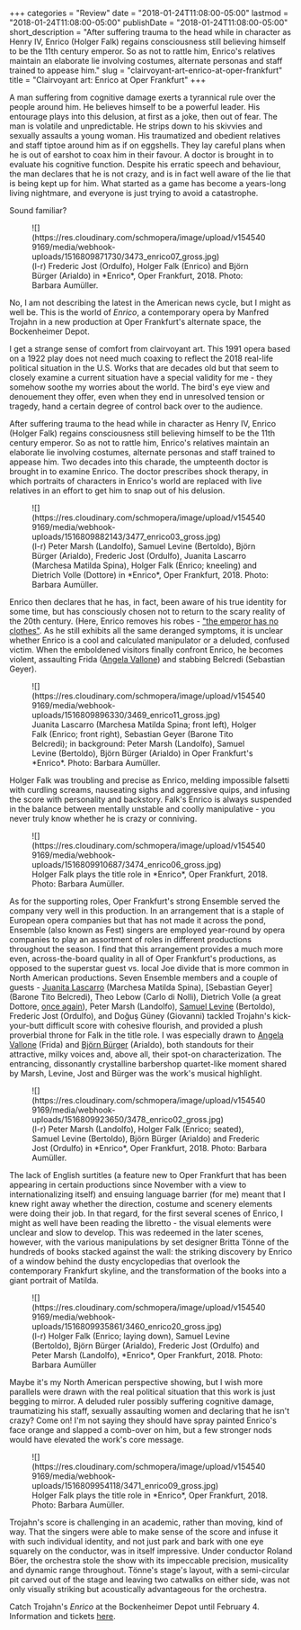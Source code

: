 +++
categories = "Review"
date = "2018-01-24T11:08:00-05:00"
lastmod = "2018-01-24T11:08:00-05:00"
publishDate = "2018-01-24T11:08:00-05:00"
short_description = "After suffering trauma to the head while in character as Henry IV, Enrico (Holger Falk) regains consciousness still believing himself to be the 11th century emperor. So as not to rattle him, Enrico's relatives maintain an elaborate lie involving costumes, alternate personas and staff trained to appease him."
slug = "clairvoyant-art-enrico-at-oper-frankfurt"
title = "Clairvoyant art: Enrico at Oper Frankfurt"
+++

A man suffering from cognitive damage exerts a tyrannical rule over the people around him. He believes himself to be a powerful leader. His entourage plays into this delusion, at first as a joke, then out of fear. The man is volatile and unpredictable. He strips down to his skivvies and sexually assaults a young woman. His traumatized and obedient relatives and staff tiptoe around him as if on eggshells. They lay careful plans when he is out of earshot to coax him in their favour. A doctor is brought in to evaluate his cognitive function. Despite his erratic speech and behaviour, the man declares that he is not crazy, and is in fact well aware of the lie that is being kept up for him. What started as a game has become a years-long living nightmare, and everyone is just trying to avoid a catastrophe.

Sound familiar? 

<figure data-type="image">
![](https://res.cloudinary.com/schmopera/image/upload/v1545409169/media/webhook-uploads/1516809871730/3473_enrico07_gross.jpg)
<figcaption>(l-r) Frederic Jost (Ordulfo), Holger Falk (Enrico) and Björn Bürger (Arialdo) in *Enrico*, Oper Frankfurt, 2018. Photo: Barbara Aumüller.</figcaption>
</figure>

No, I am not describing the latest in the American news cycle, but I might as well be. This is the world of *Enrico*, a contemporary opera by Manfred Trojahn in a new production at Oper Frankfurt's alternate space, the Bockenheimer Depot. 

I get a strange sense of comfort from clairvoyant art. This 1991 opera based on a 1922 play does not need much coaxing to reflect the 2018 real-life political situation in the U.S. Works that are decades old but that seem to closely examine a current situation have a special validity for me - they somehow soothe my worries about the world. The bird's eye view and denouement they offer, even when they end in unresolved tension or tragedy, hand a certain degree of control back over to the audience. 

After suffering trauma to the head while in character as Henry IV, Enrico (Holger Falk) regains consciousness still believing himself to be the 11th century emperor. So as not to rattle him, Enrico's relatives maintain an elaborate lie involving costumes, alternate personas and staff trained to appease him. Two decades into this charade, the umpteenth doctor is brought in to examine Enrico. The doctor prescribes shock therapy, in which portraits of characters in Enrico's world are replaced with live relatives in an effort to get him to snap out of his delusion.

<figure data-type="image">![](https://res.cloudinary.com/schmopera/image/upload/v1545409169/media/webhook-uploads/1516809882143/3477_enrico03_gross.jpg)
<figcaption>(l-r) Peter Marsh (Landolfo), Samuel Levine (Bertoldo), Björn Bürger (Arialdo), Frederic Jost (Ordulfo), Juanita Lascarro (Marchesa Matilda Spina), Holger Falk (Enrico; kneeling) and Dietrich Volle (Dottore) in *Enrico*, Oper Frankfurt, 2018. Photo: Barbara Aumüller.</figcaption>
</figure>

Enrico then declares that he has, in fact, been aware of his true identity for some time, but has consciously chosen not to return to the scary reality of the 20th century. (Here, Enrico removes his robes - ["the emperor has no clothes"](https://en.wikipedia.org/wiki/The_Emperor%27s_New_Clothes). As he still exhibits all the same deranged symptoms, it is unclear whether Enrico is a cool and calculated manipulator or a deluded, confused victim. When the emboldened visitors finally confront Enrico, he becomes violent, assaulting Frida ([Angela Vallone](/scene/people/angela-vallone/)) and stabbing Belcredi (Sebastian Geyer). 

<figure data-type="image">
![](https://res.cloudinary.com/schmopera/image/upload/v1545409169/media/webhook-uploads/1516809896330/3469_enrico11_gross.jpg)
<figcaption>Juanita Lascarro (Marchesa Matilda Spina; front left), Holger Falk (Enrico; front right), Sebastian Geyer (Barone Tito Belcredi); in background: Peter Marsh (Landolfo), Samuel Levine (Bertoldo), Björn Bürger (Arialdo) in Oper Frankfurt's *Enrico*. Photo: Barbara Aumüller.</figcaption>
</figure>

Holger Falk was troubling and precise as Enrico, melding impossible falsetti with curdling screams, nauseating sighs and aggressive quips, and infusing the score with personality and backstory. Falk's Enrico is always suspended in the balance between mentally unstable and coolly manipulative - you never truly know whether he is crazy or conniving. 

<figure data-type="image">![](https://res.cloudinary.com/schmopera/image/upload/v1545409169/media/webhook-uploads/1516809910687/3474_enrico06_gross.jpg)
<figcaption>
Holger Falk plays the title role in *Enrico*, Oper Frankfurt, 2018. Photo: Barbara Aumüller.</figcaption>
</figure>

As for the supporting roles, Oper Frankfurt's strong Ensemble served the company very well in this production. In an arrangement that is a staple of European opera companies but that has not made it across the pond, Ensemble (also known as Fest) singers are employed year-round by opera companies to play an assortment of roles in different productions throughout the season. I find that this arrangement provides a much more even, across-the-board quality in all of Oper Frankfurt's productions, as opposed to the superstar guest vs. local Joe divide that is more common in North American productions. Seven Ensemble members and a couple of guests - [Juanita Lascarro](http://www.juanita-lascarro.de/) (Marchesa Matilda Spina), [Sebastian Geyer] (Barone Tito Belcredi), Theo Lebow (Carlo di Nolli), Dietrich Volle (a great Dottore, [once again](/a-dreamy-psychological-thriller-vanessa-at-oper-frankfurt/)), Peter Marsh (Landolfo), [Samuel Levine](/scene/people/samuel-levine/) (Bertoldo), Frederic Jost (Ordulfo), and Doğuş Güney (Giovanni) tackled Trojahn's kick-your-butt difficult score with cohesive flourish, and provided a plush proverbial throne for Falk in the title role. I was especially drawn to [Angela Vallone](/scene/people/angela-vallone/) (Frida) and [Björn Bürger](/scene/people/bjorn-burger/) (Arialdo), both standouts for their attractive, milky voices and, above all, their spot-on characterization. The entrancing, dissonantly crystalline barbershop quartet-like moment shared by Marsh, Levine, Jost and Bürger was the work's musical highlight.

<figure data-type="image">![](https://res.cloudinary.com/schmopera/image/upload/v1545409169/media/webhook-uploads/1516809923650/3478_enrico02_gross.jpg)
<figcaption>(l-r) Peter Marsh (Landolfo), Holger Falk (Enrico; seated), Samuel Levine (Bertoldo), Björn Bürger (Arialdo) and Frederic Jost (Ordulfo) in *Enrico*, Oper Frankfurt, 2018. Photo: Barbara Aumüller.</figcaption>
</figure>

The lack of English surtitles (a feature new to Oper Frankfurt that has been appearing in certain productions since November with a view to internationalizing itself) and ensuing language barrier (for me) meant that I knew right away whether the direction, costume and scenery elements were doing their job. In that regard, for the first several scenes of Enrico, I might as well have been reading the libretto - the visual elements were unclear and slow to develop. This was redeemed in the later scenes, however, with the various manipulations by set designer Britta Tönne of the hundreds of books stacked against the wall: the striking discovery by Enrico of a window behind the dusty encyclopedias that overlook the contemporary Frankfurt skyline, and the transformation of the books into a giant portrait of Matilda. 

<figure data-type="image">![](https://res.cloudinary.com/schmopera/image/upload/v1545409169/media/webhook-uploads/1516809935861/3460_enrico20_gross.jpg)
<figcaption>(l-r) Holger Falk (Enrico; laying down), Samuel Levine (Bertoldo), Björn Bürger (Arialdo), Frederic Jost (Ordulfo) and Peter Marsh (Landolfo), *Enrico*, Oper Frankfurt, 2018. Photo: Barbara Aumüller</figcaption>
</figure>

Maybe it's my North American perspective showing, but I wish more parallels were drawn with the real political situation that this work is just begging to mirror. A deluded ruler possibly suffering cognitive damage, traumatizing his staff, sexually assaulting women and declaring that he isn't crazy? Come on! I'm not saying they should have spray painted Enrico's face orange and slapped a comb-over on him, but a few stronger nods would have elevated the work's core message.

<figure data-type="image">![](https://res.cloudinary.com/schmopera/image/upload/v1545409169/media/webhook-uploads/1516809954118/3471_enrico09_gross.jpg)
<figcaption>Holger Falk plays the title role in *Enrico*, Oper Frankfurt, 2018. Photo: Barbara Aumüller.</figcaption>
</figure>

Trojahn's score is challenging in an academic, rather than moving, kind of way. That the singers were able to make sense of the score and infuse it with such individual identity, and not just park and bark with one eye squarely on the conductor, was in itself impressive. Under conductor Roland Böer, the orchestra stole the show with its impeccable precision, musicality and dynamic range throughout. Tönne's stage's layout, with a semi-circular pit carved out of the stage and leaving two catwalks on either side, was not only visually striking but acoustically advantageous for the orchestra.

Catch Trojahn's *Enrico* at the Bockenheimer Depot until February 4. Information and tickets [here](http://www.oper-frankfurt.de/en/season-calendar/enrico/?id_datum=1023).
